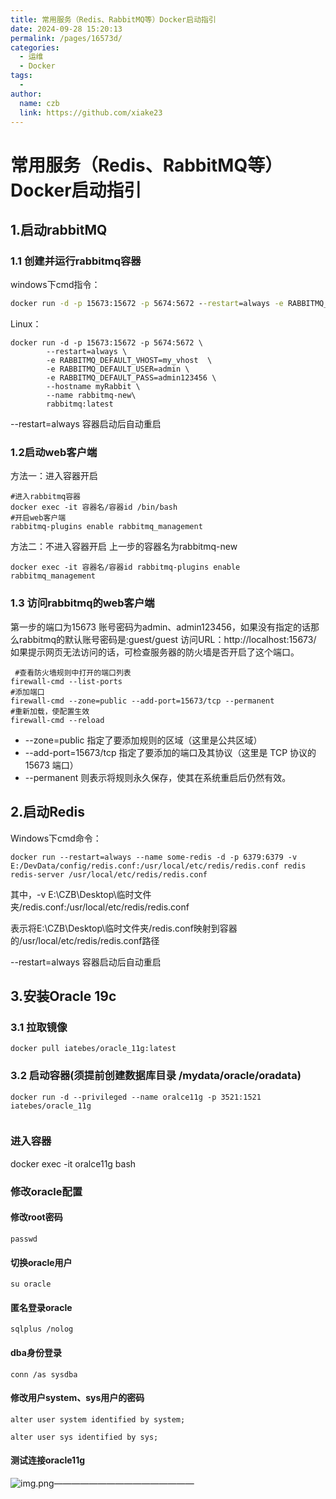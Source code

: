 ```yaml
---
title: 常用服务（Redis、RabbitMQ等）Docker启动指引
date: 2024-09-28 15:20:13
permalink: /pages/16573d/
categories:
  - 运维
  - Docker
tags:
  - 
author: 
  name: czb
  link: https://github.com/xiake23
---
```

# 常用服务（Redis、RabbitMQ等）Docker启动指引

## 1.启动rabbitMQ

### 1.1 创建并运行rabbitmq容器

windows下cmd指令：

```cmd
docker run -d -p 15673:15672 -p 5674:5672 --restart=always -e RABBITMQ_DEFAULT_VHOST=my_vhost  -e RABBITMQ_DEFAULT_USER=admin -e RABBITMQ_DEFAULT_PASS=admin123456 --hostname myRabbit --name rabbitmq-new rabbitmq:latest
```

Linux：

```shell
docker run -d -p 15673:15672 -p 5674:5672 \
        --restart=always \
        -e RABBITMQ_DEFAULT_VHOST=my_vhost  \
        -e RABBITMQ_DEFAULT_USER=admin \
        -e RABBITMQ_DEFAULT_PASS=admin123456 \
        --hostname myRabbit \
        --name rabbitmq-new\
        rabbitmq:latest
```
--restart=always 容器启动后自动重启


### 1.2启动web客户端

方法一：进入容器开启

```shell
#进入rabbitmq容器
docker exec -it 容器名/容器id /bin/bash
#开启web客户端
rabbitmq-plugins enable rabbitmq_management
```

方法二：不进入容器开启  上一步的容器名为rabbitmq-new
```shell
docker exec -it 容器名/容器id rabbitmq-plugins enable rabbitmq_management
```

### 1.3 访问rabbitmq的web客户端

第一步的端口为15673 账号密码为admin、admin123456，如果没有指定的话那么rabbitmq的默认账号密码是:guest/guest
访问URL：http://localhost:15673/
 如果提示网页无法访问的话，可检查服务器的防火墙是否开启了这个端口。

```shell
 #查看防火墙规则中打开的端口列表
firewall-cmd --list-ports
#添加端口
firewall-cmd --zone=public --add-port=15673/tcp --permanent
#重新加载，使配置生效
firewall-cmd --reload
```

- --zone=public 指定了要添加规则的区域（这里是公共区域）
- --add-port=15673/tcp 指定了要添加的端口及其协议（这里是 TCP 协议的 15673 端口）
- --permanent 则表示将规则永久保存，使其在系统重启后仍然有效。







## 2.启动Redis

Windows下cmd命令：

```shell
docker run --restart=always --name some-redis -d -p 6379:6379 -v E:/DevData/config/redis.conf:/usr/local/etc/redis/redis.conf redis redis-server /usr/local/etc/redis/redis.conf
```

其中，-v E:\\CZB\\Desktop\\临时文件夹/redis.conf:/usr/local/etc/redis/redis.conf

表示将E:\\CZB\\Desktop\\临时文件夹/redis.conf映射到容器的/usr/local/etc/redis/redis.conf路径

--restart=always 容器启动后自动重启

## 3.安装Oracle 19c
### 3.1 拉取镜像
```shell
docker pull iatebes/oracle_11g:latest
```

### 3.2 启动容器(须提前创建数据库目录 /mydata/oracle/oradata)
```shell
docker run -d --privileged --name oralce11g -p 3521:1521 iatebes/oracle_11g


```

### 进入容器

docker exec -it oralce11g  bash
### 修改oracle配置

#### 修改root密码
```shell
passwd
```
#### 切换oracle用户
```shell
su oracle
```

#### 匿名登录oracle
```shell
sqlplus /nolog
```
#### dba身份登录
```shell
conn /as sysdba
```
#### 修改用户system、sys用户的密码
```shell
alter user system identified by system;
```

```shell
alter user sys identified by sys;
```

#### 测试连接oracle11g
![img.png](https://jsd.cdn.zzko.cn/gh/xiake23/PicGo-Images/note/img.png)————————————————
